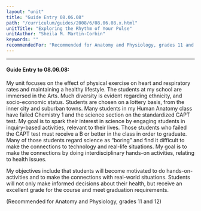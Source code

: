 ```yaml
---
layout: "unit"
title: "Guide Entry 08.06.08"
path: "/curriculum/guides/2008/6/08.06.08.x.html"
unitTitle: "Exploring the Rhythm of Your Pulse"
unitAuthor: "Sheila M. Martin-Corbin"
keywords: ""
recommendedFor: "Recommended for Anatomy and Physiology, grades 11 and 12"
---
```

<body>
<hr/>
<h4>
Guide Entry to 08.06.08:
</h4>
<p>
My unit focuses on the effect of physical exercise on heart and respiratory rates and maintaining a healthy lifestyle. The students at my school are immersed in the Arts. Much diversity is evident regarding ethnicity, and socio-economic status. Students are chosen on a lottery basis, from the inner city and suburban towns. Many students in my Human Anatomy class have failed Chemistry 1 and the science section on the standardized CAPT test. My goal is to spark their interest in science by engaging students in inquiry-based activities, relevant to their lives. Those students who failed the CAPT test must receive a B or better in the class in order to graduate. Many of those students regard science as “boring” and find it difficult to make the connections to technology and real-life situations. My goal is to make the connections by doing interdisciplinary hands-on activities, relating to health issues.
</p>
<p>
My objectives include that students will become motivated to do hands-on-activities and to make the connections with real-world situations. Students will not only make informed decisions about their health, but receive an excellent grade for the course and meet graduation requirements.
</p>
<p>
(Recommended for Anatomy and Physiology, grades 11 and 12)
</p>
</body>